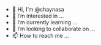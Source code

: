 - 👋 Hi, I’m @chaynasa
- 👀 I’m interested in ...
- 🌱 I’m currently learning ...
- 💞️ I’m looking to collaborate on ...
- 📫 How to reach me ...

<!---
chaynasa/chaynasa is a ✨ special ✨ repository because its `README.md` (this file) appears on your GitHub profile.
You can click the Preview link to take a look at your changes.
--->
